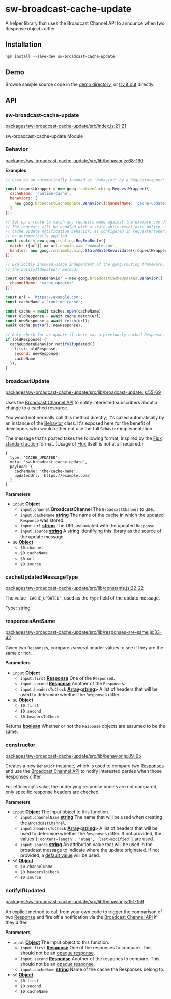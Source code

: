 # sw-broadcast-cache-update

A helper library that uses the Broadcast Channel API to announce when two Response objects differ.

## Installation

`npm install --save-dev sw-broadcast-cache-update`

## Demo

Browse sample source code in the [demo directory](https://github.com/GoogleChrome/sw-helpers/tree/master/packages/sw-broadcast-cache-update/demo), or
[try it out](https://googlechrome.github.io/sw-helpers/sw-broadcast-cache-update/demo/) directly.

## API

<!-- Generated by documentation.js. Update this documentation by updating the source code. -->

### sw-broadcast-cache-update

[packages/sw-broadcast-cache-update/src/index.js:21-21](https://github.com/GoogleChrome/sw-helpers/blob/b592cf16d1ab0d89981f6f6b579b02b711856fd0/packages/sw-broadcast-cache-update/src/index.js#L21-L21 "Source code on GitHub")

sw-broadcast-cache-update Module

### Behavior

[packages/sw-broadcast-cache-update/src/lib/behavior.js:68-160](https://github.com/GoogleChrome/sw-helpers/blob/b592cf16d1ab0d89981f6f6b579b02b711856fd0/packages/sw-broadcast-cache-update/src/lib/behavior.js#L68-L160 "Source code on GitHub")

**Examples**

```javascript
// Used as an automatically invoked as "behavior" by a RequestWrapper:

const requestWrapper = new goog.runtimeCaching.RequestWrapper({
  cacheName: 'runtime-cache',
  behaviors: [
    new goog.broadcastCacheUpdate.Behavior({channelName: 'cache-updates'})
  ]
});

// Set up a route to match any requests made against the example.com domain.
// The requests will be handled with a stale-while-revalidate policy, and the
// cache update notification behavior, as configured in requestWrapper, will
// be automatically applied.
const route = new goog.routing.RegExpRoute({
  match: ({url}) => url.domain === 'example.com',
  handler: new goog.runtimeCaching.StaleWhileRevalidate({requestWrapper})
});
```

```javascript
// Explicitly invoked usage independent of the goog.routing framework, via
// the notifyIfUpdated() method:

const cacheUpdateBehavior = new goog.broadcastCacheUpdates.Behavior({
  channelName: 'cache-updates'
});

const url = 'https://example.com';
const cacheName = 'runtime-cache';

const cache = await caches.open(cacheName);
const oldResponse = await cache.match(url);
const newResponse = await fetch(url);
await cache.put(url, newResponse);

// Only check for an update if there was a previously cached Response.
if (oldResponse) {
  cacheUpdateBehavior.notifyIfUpdated({
    first: oldResponse,
    second: newResponse,
    cacheName
  });
}
```

### broadcastUpdate

[packages/sw-broadcast-cache-update/src/lib/broadcast-update.js:55-69](https://github.com/GoogleChrome/sw-helpers/blob/b592cf16d1ab0d89981f6f6b579b02b711856fd0/packages/sw-broadcast-cache-update/src/lib/broadcast-update.js#L55-L69 "Source code on GitHub")

Uses the [Broadcast Channel API](https://developers.google.com/web/updates/2016/09/broadcastchannel)
to notify interested subscribers about a change to a cached resource.

You would not normally call this method directly; it's called automatically
by an instance of the [Behavior](#behavior) class. It's exposed here for the
benefit of developers who would rather not use the full `Behavior`
implementation.

The message that's posted takes the following format, inspired by the
[Flux standard action](https://github.com/acdlite/flux-standard-action#introduction)
format. (Usage of [Flux](https://facebook.github.io/flux/) itself is not at
all required.)

    {
      type: 'CACHE_UPDATED',
      meta: 'sw-broadcast-cache-update',
      payload: {
        cacheName: 'the-cache-name',
        updatedUrl: 'https://example.com/'
      }
    }

**Parameters**

-   `input` **[Object](https://developer.mozilla.org/en-US/docs/Web/JavaScript/Reference/Global_Objects/Object)** 
    -   `input.channel` **BroadcastChannel** The `BroadcastChannel` to use.
    -   `input.cacheName` **[string](https://developer.mozilla.org/en-US/docs/Web/JavaScript/Reference/Global_Objects/String)** The name of the cache in which the updated
               `Response` was stored.
    -   `input.url` **[string](https://developer.mozilla.org/en-US/docs/Web/JavaScript/Reference/Global_Objects/String)** The URL associated with the updated `Response`.
    -   `input.source` **[string](https://developer.mozilla.org/en-US/docs/Web/JavaScript/Reference/Global_Objects/String)** A string identifying this library as the source
               of the update message.
-   `$0` **[Object](https://developer.mozilla.org/en-US/docs/Web/JavaScript/Reference/Global_Objects/Object)** 
    -   `$0.channel`  
    -   `$0.cacheName`  
    -   `$0.url`  
    -   `$0.source`  

### cacheUpdatedMessageType

[packages/sw-broadcast-cache-update/src/lib/constants.js:22-22](https://github.com/GoogleChrome/sw-helpers/blob/b592cf16d1ab0d89981f6f6b579b02b711856fd0/packages/sw-broadcast-cache-update/src/lib/constants.js#L22-L22 "Source code on GitHub")

The value `'CACHE_UPDATED'`, used as the `type` field of the update message.

Type: [string](https://developer.mozilla.org/en-US/docs/Web/JavaScript/Reference/Global_Objects/String)

### responsesAreSame

[packages/sw-broadcast-cache-update/src/lib/responses-are-same.js:33-42](https://github.com/GoogleChrome/sw-helpers/blob/b592cf16d1ab0d89981f6f6b579b02b711856fd0/packages/sw-broadcast-cache-update/src/lib/responses-are-same.js#L33-L42 "Source code on GitHub")

Given two `Response`s, compares several header values to see if they are
the same or not.

**Parameters**

-   `input` **[Object](https://developer.mozilla.org/en-US/docs/Web/JavaScript/Reference/Global_Objects/Object)** 
    -   `input.first` **[Response](https://developer.mozilla.org/en-US/docs/Web/Guide/HTML/HTML5)** One of the `Response`s.
    -   `input.second` **[Response](https://developer.mozilla.org/en-US/docs/Web/Guide/HTML/HTML5)** Another of the `Response`s.
    -   `input.headersToCheck` **[Array](https://developer.mozilla.org/en-US/docs/Web/JavaScript/Reference/Global_Objects/Array)&lt;[string](https://developer.mozilla.org/en-US/docs/Web/JavaScript/Reference/Global_Objects/String)>** A list of headers that will be
               used to determine whether the `Response`s differ.
-   `$0` **[Object](https://developer.mozilla.org/en-US/docs/Web/JavaScript/Reference/Global_Objects/Object)** 
    -   `$0.first`  
    -   `$0.second`  
    -   `$0.headersToCheck`  

Returns **[boolean](https://developer.mozilla.org/en-US/docs/Web/JavaScript/Reference/Global_Objects/Boolean)** Whether or not the `Response` objects are assumed to be
        the same.

### constructor

[packages/sw-broadcast-cache-update/src/lib/behavior.js:89-95](https://github.com/GoogleChrome/sw-helpers/blob/b592cf16d1ab0d89981f6f6b579b02b711856fd0/packages/sw-broadcast-cache-update/src/lib/behavior.js#L89-L95 "Source code on GitHub")

Creates a new `Behavior` instance, which is used to compare two
[Responses](https://developer.mozilla.org/en-US/docs/Web/API/Response)
and use the [Broadcast Channel API](https://developers.google.com/web/updates/2016/09/broadcastchannel)
to notify interested parties when those Responses differ.

For efficiency's sake, the underlying response bodies are not compared;
only specific response headers are checked.

**Parameters**

-   `input` **[Object](https://developer.mozilla.org/en-US/docs/Web/JavaScript/Reference/Global_Objects/Object)** The input object to this function.
    -   `input.channelName` **[string](https://developer.mozilla.org/en-US/docs/Web/JavaScript/Reference/Global_Objects/String)** The name that will be used when creating
               the [`BroadcastChannel`](https://developer.mozilla.org/en-US/docs/Web/API/BroadcastChannel/BroadcastChannel).
    -   `input.headersToCheck` **[Array](https://developer.mozilla.org/en-US/docs/Web/JavaScript/Reference/Global_Objects/Array)&lt;[string](https://developer.mozilla.org/en-US/docs/Web/JavaScript/Reference/Global_Objects/String)>** A list of headers that will be
               used to determine whether the `Response`s differ. If not provided,
               the values `['content-length', 'etag', 'last-modified']` are used.
    -   `input.source` **[string](https://developer.mozilla.org/en-US/docs/Web/JavaScript/Reference/Global_Objects/String)** An attribution value that will be used in the
               broadcast message to indicate where the update originated. If not
               provided, a
               [default value](constants#defaultSource) will be used.
-   `$0` **[Object](https://developer.mozilla.org/en-US/docs/Web/JavaScript/Reference/Global_Objects/Object)** 
    -   `$0.channelName`  
    -   `$0.headersToCheck`  
    -   `$0.source`  

### notifyIfUpdated

[packages/sw-broadcast-cache-update/src/lib/behavior.js:151-159](https://github.com/GoogleChrome/sw-helpers/blob/b592cf16d1ab0d89981f6f6b579b02b711856fd0/packages/sw-broadcast-cache-update/src/lib/behavior.js#L151-L159 "Source code on GitHub")

An explicit method to call from your own code to trigger the comparison of
two [Response](https://developer.mozilla.org/en-US/docs/Web/API/Response)
and fire off a notification via the
[Broadcast Channel API](https://developers.google.com/web/updates/2016/09/broadcastchannel)
if they differ.

**Parameters**

-   `input` **[Object](https://developer.mozilla.org/en-US/docs/Web/JavaScript/Reference/Global_Objects/Object)** The input object to this function.
    -   `input.first` **[Response](https://developer.mozilla.org/en-US/docs/Web/Guide/HTML/HTML5)** One of the responses to compare.
               This should not be an [opaque response](http://stackoverflow.com/questions/39109789).
    -   `input.second` **[Response](https://developer.mozilla.org/en-US/docs/Web/Guide/HTML/HTML5)** Another of the respones to compare.
               This should not be an [opaque response](http://stackoverflow.com/questions/39109789).
    -   `input.cacheName` **[string](https://developer.mozilla.org/en-US/docs/Web/JavaScript/Reference/Global_Objects/String)** Name of the cache the Responses belong to.
-   `$0` **[Object](https://developer.mozilla.org/en-US/docs/Web/JavaScript/Reference/Global_Objects/Object)** 
    -   `$0.first`  
    -   `$0.second`  
    -   `$0.cacheName`  
